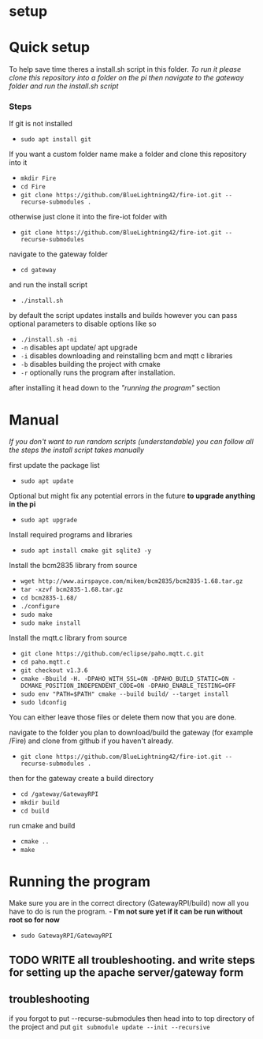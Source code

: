 # setup

# Quick setup

To help save time theres a install.sh script in this folder.
*To run it please clone this repository into a folder on the pi then navigate to the gateway folder and run the install.sh script*
### Steps

If git is not installed
* `sudo apt install git`

If you want a custom folder name make a folder and clone this repository into it
* `mkdir Fire`
* `cd Fire`
* `git clone https://github.com/BlueLightning42/fire-iot.git --recurse-submodules .`

otherwise just clone it into the fire-iot folder with
* `git clone https://github.com/BlueLightning42/fire-iot.git --recurse-submodules`

navigate to the gateway folder
* `cd gateway`

and run the install script
* `./install.sh`

by default the script updates installs and builds however you can pass optional parameters to disable options like so
* `./install.sh -ni`
* `-n` disables apt update/ apt upgrade
* `-i` disables downloading and reinstalling bcm and mqtt c libraries
* `-b` disables building the project with cmake
* `-r` optionally runs the program after installation.

after installing it head down to the *"running the program"* section

# Manual
*If you don't want to run random scripts (understandable) you can follow all the steps the install script takes manually*

first update the package list
* `sudo apt update`

Optional but might fix any potential errors in the future __to upgrade anything in the pi__
* `sudo apt upgrade`

Install required programs and libraries
* `sudo apt install cmake git sqlite3 -y`

Install the bcm2835 library from source
* `wget http://www.airspayce.com/mikem/bcm2835/bcm2835-1.68.tar.gz`
* `tar -xzvf bcm2835-1.68.tar.gz`
* `cd bcm2835-1.68/`
* `./configure`
* `sudo make`
* `sudo make install`

Install the mqtt.c library from source
* `git clone https://github.com/eclipse/paho.mqtt.c.git`
* `cd paho.mqtt.c`
* `git checkout v1.3.6`
* `cmake -Bbuild -H. -DPAHO_WITH_SSL=ON -DPAHO_BUILD_STATIC=ON -DCMAKE_POSITION_INDEPENDENT_CODE=ON -DPAHO_ENABLE_TESTING=OFF`
* `sudo env "PATH=$PATH" cmake --build build/ --target install`
* `sudo ldconfig`

You can either leave those files or delete them now that you are done.

navigate to the folder you plan to download/build the gateway (for example /Fire) and clone from github if you haven't already.
* `git clone https://github.com/BlueLightning42/fire-iot.git --recurse-submodules .`

then for the gateway create a build directory
* `cd /gateway/GatewayRPI`
* `mkdir build`
* `cd build`

run cmake and build
* `cmake ..`
* `make`

# Running the program
Make sure you are in the correct directory (GatewayRPI/build)
now all you have to do is run the program. - __I'm not sure yet if it can be run without root so for now__
* `sudo GatewayRPI/GatewayRPI`

## TODO WRITE all troubleshooting. and write steps for setting up the apache server/gateway form

## troubleshooting


if you forgot to put --recurse-submodules then head into to top directory of the project and put 
`git submodule update --init --recursive`